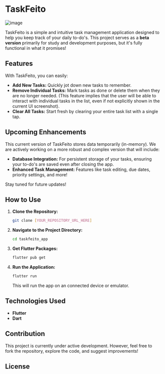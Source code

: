 # TaskFeito

![image](https://github.com/user-attachments/assets/4cea7ff7-5d5a-45e7-a9aa-0d9a7bbe08dd)

TaskFeito is a simple and intuitive task management application designed to help you keep track of your daily to-do's. This project serves as a **beta version** primarily for study and development purposes, but it's fully functional in what it promises!

## Features

With TaskFeito, you can easily:

* **Add New Tasks:** Quickly jot down new tasks to remember.
* **Remove Individual Tasks:** Mark tasks as done or delete them when they are no longer needed. (This feature implies that the user will be able to interact with individual tasks in the list, even if not explicitly shown in the current UI screenshot).
* **Clear All Tasks:** Start fresh by clearing your entire task list with a single tap.

## Upcoming Enhancements

This current version of TaskFeito stores data temporarily (in-memory). We are actively working on a more robust and complex version that will include:

* **Database Integration:** For persistent storage of your tasks, ensuring your to-do's are saved even after closing the app.
* **Enhanced Task Management:** Features like task editing, due dates, priority settings, and more!

Stay tuned for future updates!

## How to Use

1.  **Clone the Repository:**
    ```bash
    git clone [YOUR_REPOSITORY_URL_HERE]
    ```
2.  **Navigate to the Project Directory:**
    ```bash
    cd taskfeito_app
    ```
3.  **Get Flutter Packages:**
    ```bash
    flutter pub get
    ```
4.  **Run the Application:**
    ```bash
    flutter run
    ```
    This will run the app on an connected device or emulator.

## Technologies Used

* **Flutter**
* **Dart**

## Contribution

This project is currently under active development. However, feel free to fork the repository, explore the code, and suggest improvements!

## License


